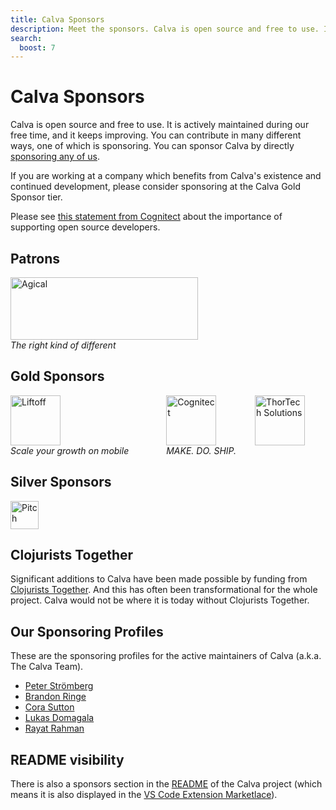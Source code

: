 ```yaml
---
title: Calva Sponsors
description: Meet the sponsors. Calva is open source and free to use. It is actively maintained during our free time, and it keeps improving.
search:
  boost: 7
---
```


# Calva Sponsors

Calva is open source and free to use. It is actively maintained during our free time, and it keeps improving. You can contribute in many different ways, one of which is sponsoring. You can sponsor Calva by directly [sponsoring any of us](#our-sponsoring-profiles).

If you are working at a company which benefits from Calva's existence and continued development, please consider sponsoring at the Calva Gold Sponsor tier.

Please see [this statement from Cognitect](https://cognitect.com/blog/2020/12/15/sponsoring-open-source-developers) about the importance of supporting open source developers.

## Patrons

<div>
<div><a href="https://agical.se" title="The right kind of different">
<img src="/images/agical-logo-1200x400.png" width="300px" height="100px" alt="Agical"/></a></div>
<div><i>The right kind of different</i></div>
</div>

## Gold Sponsors

<div style="display:flex; flex: 1; flex-direction: row; justify-content: flex-start; margin-bottom: 16px; flex-wrap: wrap; gap: 30px;">

<div style="margin-right: 30px">
<div><a href="https://liftoff.io" title="Scale your growth on mobile"><img src="https://liftoff.io/wp-content/themes/liftoff/images/logo-blue.png" style="height: 80px;" alt="Liftoff"/></a></div>
<div><i>Scale your growth on mobile</i></div>
</div>

<div>
<div><a href="https://cognitect.com" title="MAKE. DO. SHIP."><img src="https://cognitect.com/assets/cognitect-logo-horizontal.svg" style="height: 80px;" alt="Cognitect"/></a></div>
<div><i>MAKE. DO. SHIP.</i></div>
</div>

<div>
<div><a href="https://www.thortech-solutions.com/" title="ThorTech"><img src="https://www.thortech-solutions.com/wp-content/uploads/2022/04/ThorTechSolutionsLogo-01-copy-1.png" style="height: 80px;" alt="ThorTech Solutions"/></a></div>
<!--<div><i>Grow your Clojure & ClojureScript business</i></div>-->
</div>

</div>

## Silver Sponsors

<div style="display:flex; flex: 1; flex-direction: row; justify-content: flex-start; margin-bottom: 16px;">

<div style="margin-right: 30px">
<div><a href="https://pitch.io" title="Stunning presentations. Made together."><img src="/images/pitch-logo.png" style="height: 45px;" alt="Pitch"/></a></div>
<!--<div>Stunning presentations. Made together.</div>-->
</div>

</div>

## Clojurists Together

Significant additions to Calva have been made possible by funding from [Clojurists Together](https://www.clojuriststogether.org). And this has often been transformational for the whole project. Calva would not be where it is today without Clojurists Together.

## Our Sponsoring Profiles

These are the sponsoring profiles for the active maintainers of Calva (a.k.a. The Calva Team).

* [Peter Strömberg](https://github.com/sponsors/PEZ)
* [Brandon Ringe](https://github.com/sponsors/bpringe)
* [Cora Sutton](https://github.com/sponsors/corasaurus-hex)
* [Lukas Domagala](https://github.com/sponsors/Cyrik)
* [Rayat Rahman](https://github.com/sponsors/riotrah)

## README visibility

There is also a sponsors section in the [README](https://github.com/BetterThanTomorrow/calva#calva-sponsors-%EF%B8%8F) of the Calva project (which means it is also displayed in the [VS Code Extension Marketlace](https://marketplace.visualstudio.com/items?itemName=betterthantomorrow.calva#calva-sponsors)).
